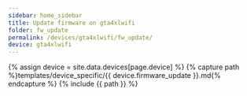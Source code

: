 ```yaml
---
sidebar: home_sidebar
title: Update firmware on gta4xlwifi
folder: fw_update
permalink: /devices/gta4xlwifi/fw_update/
device: gta4xlwifi
---
```

{% assign device = site.data.devices[page.device] %}
{% capture path %}templates/device_specific/{{ device.firmware_update }}.md{% endcapture %}
{% include {{ path }} %}
